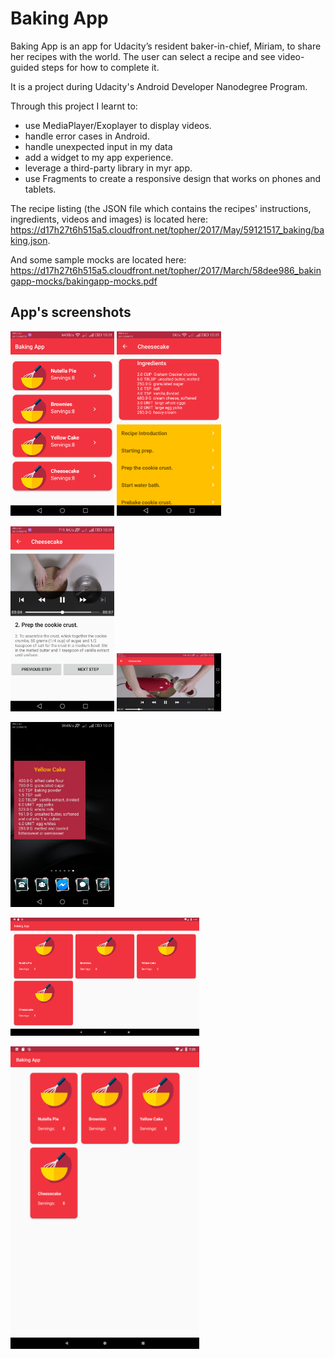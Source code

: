 # Baking App
Baking App is an app for Udacity’s resident baker-in-chief, Miriam, to share her recipes with the world. The user can select a recipe and 
see video-guided steps for how to complete it.

It is a project during Udacity's Android Developer Nanodegree Program.

Through this project I learnt to:
<ul>
  <li>use MediaPlayer/Exoplayer to display videos.</li>
  <li>handle error cases in Android.</li>
  <li>handle unexpected input in my data</li>
  <li>add a widget to my app experience.</li>
  <li>leverage a third-party library in myr app.</li>
  <li>use Fragments to create a responsive design that works on phones and tablets.</li>
</ul>

The recipe listing (the JSON file which contains the recipes' instructions, ingredients, videos and images) is located here: https://d17h27t6h515a5.cloudfront.net/topher/2017/May/59121517_baking/baking.json.

And some sample mocks are located here: https://d17h27t6h515a5.cloudfront.net/topher/2017/March/58dee986_bakingapp-mocks/bakingapp-mocks.pdf



<h2> App's screenshots</h2>
<p><img src="screenshots/baking_app_1.png" width="33%"/>   <img src="screenshots/baking_app_2.png" width="33%"/></p>
<p><img src="screenshots/baking_app_3.png" width="33%"/>   <img src="screenshots/baking_app_4.png" width="33%"/></p>
<p><img src="screenshots/baking_app_5.png" width="33%"/>   </p>
<p><img src="screenshots/baking_app_6.png" width="60%"/> </p>
<p><img src="screenshots/baking_app_7.png" width="60%"/> </p>
